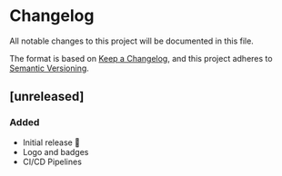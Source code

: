 # Changelog

All notable changes to this project will be documented in this file.

The format is based on [Keep a Changelog](https://keepachangelog.com/en/1.0.0/),
and this project adheres to [Semantic Versioning](https://semver.org/spec/v2.0.0.html).

## [unreleased]

<!-- ## [v1.0.0] - -->

### Added

- Initial release 🎊
- Logo and badges
- CI/CD Pipelines

<!-- [unreleased]: https://github.com/ful1e5/Bibata-Bee-Cursor/compare/v1.0.0...main -->
<!-- [v1.0.0]: https://github.com/ful1e5/Bibata-Bee-Cursor/tree/v1.0.0 -->
